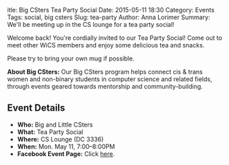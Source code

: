 itle: Big CSters Tea Party Social
Date: 2015-05-11 18:30
Category: Events
Tags: social, big csters
Slug: tea-party 
Author: Anna Lorimer 
Summary: We'll be meeting up in the CS lounge for a tea party social!

Welcome back! You're cordially invited to our Tea Party Social! Come out to
meet other WiCS members and enjoy some delicious tea and snacks.

Please try to bring your own mug if possible. 

**About Big CSters:** Our Big CSters program helps connect cis &amp; trans
women and non-binary students in computer science and related fields, through
events geared towards mentorship and community-building.

## Event Details ##

+ **Who:** Big and Little CSters
+ **What:** Tea Party Social
+ **Where:** CS Lounge (DC 3336)
+ **When:** Mon. May 11, 7:00&ndash;8:00PM
+ **Facebook Event Page:** Click [here](https://www.facebook.com/events/754739661319138/).